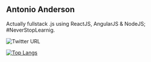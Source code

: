 ## Antonio Anderson

Actually fullstack .js using ReactJS, AngularJS & NodeJS; #NeverStopLearnig.


![Twitter URL](https://img.shields.io/twitter/url?label=%40hirowf&logo=Twitter&style=flat-square&url=hirowf)


[![Top Langs](https://github-readme-stats.vercel.app/api/top-langs/?username=santosant&layout=compact)](https://github.com/anuraghazra/github-readme-stats)


